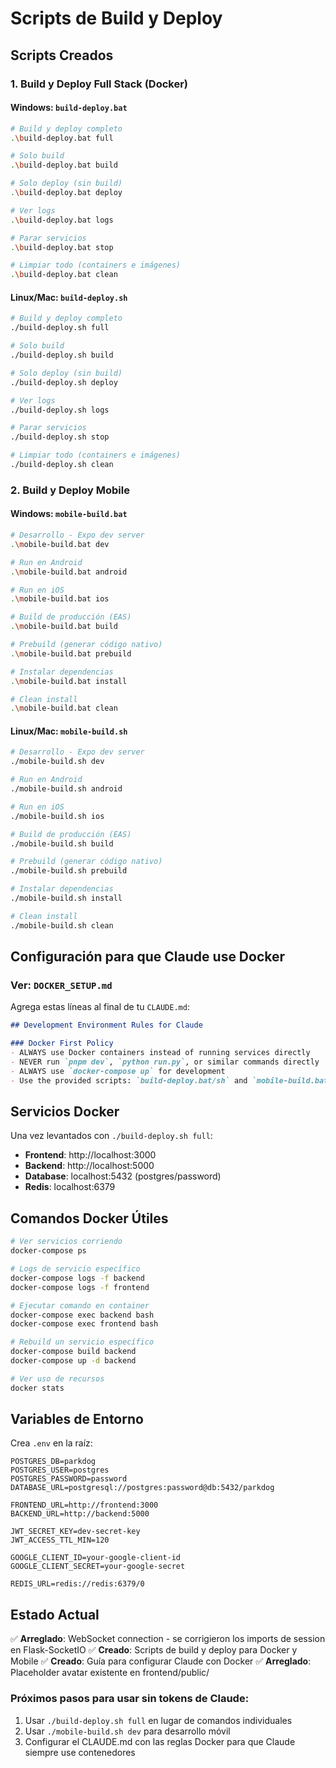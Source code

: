 # Scripts de Build y Deploy

## Scripts Creados

### 1. Build y Deploy Full Stack (Docker)

#### Windows: `build-deploy.bat`
```bash
# Build y deploy completo
.\build-deploy.bat full

# Solo build
.\build-deploy.bat build

# Solo deploy (sin build)
.\build-deploy.bat deploy

# Ver logs
.\build-deploy.bat logs

# Parar servicios
.\build-deploy.bat stop

# Limpiar todo (containers e imágenes)
.\build-deploy.bat clean
```

#### Linux/Mac: `build-deploy.sh`
```bash
# Build y deploy completo
./build-deploy.sh full

# Solo build
./build-deploy.sh build

# Solo deploy (sin build)
./build-deploy.sh deploy

# Ver logs
./build-deploy.sh logs

# Parar servicios
./build-deploy.sh stop

# Limpiar todo (containers e imágenes)
./build-deploy.sh clean
```

### 2. Build y Deploy Mobile

#### Windows: `mobile-build.bat`
```bash
# Desarrollo - Expo dev server
.\mobile-build.bat dev

# Run en Android
.\mobile-build.bat android

# Run en iOS
.\mobile-build.bat ios

# Build de producción (EAS)
.\mobile-build.bat build

# Prebuild (generar código nativo)
.\mobile-build.bat prebuild

# Instalar dependencias
.\mobile-build.bat install

# Clean install
.\mobile-build.bat clean
```

#### Linux/Mac: `mobile-build.sh`
```bash
# Desarrollo - Expo dev server
./mobile-build.sh dev

# Run en Android
./mobile-build.sh android

# Run en iOS
./mobile-build.sh ios

# Build de producción (EAS)
./mobile-build.sh build

# Prebuild (generar código nativo)
./mobile-build.sh prebuild

# Instalar dependencias
./mobile-build.sh install

# Clean install
./mobile-build.sh clean
```

## Configuración para que Claude use Docker

### Ver: `DOCKER_SETUP.md`

Agrega estas líneas al final de tu `CLAUDE.md`:

```markdown
## Development Environment Rules for Claude

### Docker First Policy
- ALWAYS use Docker containers instead of running services directly
- NEVER run `pnpm dev`, `python run.py`, or similar commands directly
- ALWAYS use `docker-compose up` for development
- Use the provided scripts: `build-deploy.bat/sh` and `mobile-build.bat/sh`
```

## Servicios Docker

Una vez levantados con `./build-deploy.sh full`:

- **Frontend**: http://localhost:3000
- **Backend**: http://localhost:5000  
- **Database**: localhost:5432 (postgres/password)
- **Redis**: localhost:6379

## Comandos Docker Útiles

```bash
# Ver servicios corriendo
docker-compose ps

# Logs de servicio específico
docker-compose logs -f backend
docker-compose logs -f frontend

# Ejecutar comando en container
docker-compose exec backend bash
docker-compose exec frontend bash

# Rebuild un servicio específico
docker-compose build backend
docker-compose up -d backend

# Ver uso de recursos
docker stats
```

## Variables de Entorno

Crea `.env` en la raíz:

```env
POSTGRES_DB=parkdog
POSTGRES_USER=postgres
POSTGRES_PASSWORD=password
DATABASE_URL=postgresql://postgres:password@db:5432/parkdog

FRONTEND_URL=http://frontend:3000
BACKEND_URL=http://backend:5000

JWT_SECRET_KEY=dev-secret-key
JWT_ACCESS_TTL_MIN=120

GOOGLE_CLIENT_ID=your-google-client-id
GOOGLE_CLIENT_SECRET=your-google-secret

REDIS_URL=redis://redis:6379/0
```

## Estado Actual

✅ **Arreglado**: WebSocket connection - se corrigieron los imports de session en Flask-SocketIO
✅ **Creado**: Scripts de build y deploy para Docker y Mobile
✅ **Creado**: Guía para configurar Claude con Docker
✅ **Arreglado**: Placeholder avatar existente en frontend/public/

### Próximos pasos para usar sin tokens de Claude:

1. Usar `./build-deploy.sh full` en lugar de comandos individuales
2. Usar `./mobile-build.sh dev` para desarrollo móvil
3. Configurar el CLAUDE.md con las reglas Docker para que Claude siempre use contenedores